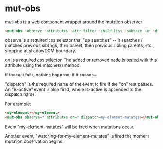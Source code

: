 # mut-obs

mut-obs is a web component wrapper around the mutation observer

```html
<mut-obs -observe -attributes -attr-filter -child-list -subtree -on -dispatch -bubbles -composed></mut-obs>
```

observe is a required css selector that "up searches" -- it searches / matches previous siblings, then parent, then previous sibling parents, etc., stopping at shadowDOM boundary.

on is a required css selector.  The added or removed node is tested with this attribute using the matches() method. 

If the test fails, nothing happens.  If it passes...

"dispatch" is the required name of the event to fire if the "on" test passes. An "is-active" event is also fired, where is-active is appended to the dispatch name.

For example:

```html
<my-element></my-element>
<mut-obs observe=* attributes on=* dispatch=my-element-mutates></mut-obs>
```

Event "my-element-mutates" will be fired when mutations occur.  

Another event, "watching-for-my-element-mutates" is fired the moment mutation observation begins.





